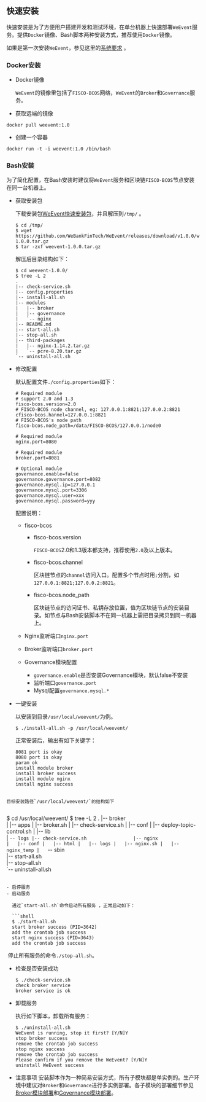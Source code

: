 ## 快速安装

快速安装是为了方便用户搭建开发和测试环境，在单台机器上快速部署`WeEvent`服务。提供`Docker`镜像、Bash脚本两种安装方式，推荐使用`Docker`镜像。

如果是第一次安装`WeEvent`，参见这里的[系统要求](./environment.html) 。

### Docker安装

- Docker镜像

  `WeEvent`的镜像里包括了`FISCO-BCOS`网络，`WeEvent`的`Broker`和`Governance`服务。

- 获取远端的镜像
```
docker pull weevent:1.0
```
- 创建一个容器

```
docker run -t -i weevent:1.0 /bin/bash
```

### Bash安装

为了简化配置，在Bash安装时建议将`WeEvent`服务和区块链`FISCO-BCOS`节点安装在同一台机器上。

- 获取安装包

  下载安装包[WeEvent快速安装包](https://github.com/WeBankFinTech/WeEvent/releases/download/v1.0.0/weevent-1.0.0.tar.gz)，并且解压到`/tmp/` 。

  ```shell
  $ cd /tmp/
  $ wget https://github.com/WeBankFinTech/WeEvent/releases/download/v1.0.0/weevent-1.0.0.tar.gz
  $ tar -zxf weevent-1.0.0.tar.gz
  ```

  解压后目录结构如下：

  ```
  $ cd weevent-1.0.0/ 
  $ tree -L 2
  .
  |-- check-service.sh
  |-- config.properties
  |-- install-all.sh
  |-- modules
  |   |-- broker
  |   |-- governance
  |   `-- nginx
  |-- README.md
  |-- start-all.sh
  |-- stop-all.sh
  |-- third-packages
  |   |-- nginx-1.14.2.tar.gz
  |   `-- pcre-8.20.tar.gz
  `-- uninstall-all.sh
  ```
  
- 修改配置

  默认配置文件`./config.properties`如下：

  ```properties
  # Required module
  # support 2.0 and 1.3
  fisco-bcos.version=2.0
  # FISCO-BCOS node channel, eg: 127.0.0.1:8821;127.0.0.2:8821
  cfisco-bcos.hannel=127.0.0.1:8821
  # FISCO-BCOS's node path
  fisco-bcos.node_path=/data/FISCO-BCOS/127.0.0.1/node0
  
  # Required module
  nginx.port=8080
  
  # Required module
  broker.port=8081
  
  # Optional module
  governance.enable=false
  governance.governance.port=8082
  governance.mysql.ip=127.0.0.1
  governance.mysql.port=3306
  governance.mysql.user=xxx
  governance.mysql.password=yyy
  ```

  配置说明：  

  - fisco-bcos

    - fisco-bcos.version

      `FISCO-BCOS`2.0和1.3版本都支持，推荐使用`2.0`及以上版本。

    - fisco-bcos.channel

      区块链节点的`channel`访问入口。配置多个节点时用`;`分割，如`127.0.0.1:8821;127.0.0.2:8821`。
    
    - fisco-bcos.node_path
    
      区块链节点的访问证书、私钥存放位置，值为区块链节点的安装目录。如节点与Bash安装脚本不在同一机器上需把目录拷贝到同一机器上。

  - Nginx监听端口`nginx.port`

  - Broker监听端口`broker.port`

  - Governance模块配置
  
    - `governance.enable`是否安装Governance模块，默认false不安装
    - 监听端口`governance.port`
    - Mysql配置`governance.mysql.*`


- 一键安装

  以安装到目录`/usr/local/weevent/`为例。

  ```shell
  $ ./install-all.sh -p /usr/local/weevent/
  ```

  正常安装后，输出有如下关键字：

  ```
  8081 port is okay
  8080 port is okay
  param ok
  install module broker 
  install broker success 
  install module nginx 
  install nginx success 
  ```
```
  
目标安装路径`/usr/local/weevent/`的结构如下
  
```
  $ cd /usr/local/weevent/
  $ tree -L 2
    .
    |-- broker					    
    |   |-- apps
    |   |-- broker.sh
    |   |-- check-service.sh
    |   |-- conf
    |   |-- deploy-topic-control.sh
    |   |-- lib  
    |   `-- logs
    |-- check-service.sh				
    |-- nginx					    	
    |   |-- conf
    |   |-- html
    |   |-- logs
    |   |-- nginx.sh
    |   |-- nginx_temp
    |   `-- sbin   
    |-- start-all.sh					
    |-- stop-all.sh				    
    `-- uninstall-all.sh
  ```
  
- 启停服务
  - 启动服务

    通过`start-all.sh`命令启动所有服务 ，正常启动如下：

    ```shell
    $ ./start-all.sh
    start broker success (PID=3642)
    add the crontab job success
    start nginx success (PID=3643)
    add the crontab job success
  ```

  ​	停止所有服务的命令`./stop-all.sh`。

  - 检查是否安装成功

    ```shell
    $ ./check-service.sh
    check broker service 
    broker service is ok
    ```

- 卸载服务

  执行如下脚本，卸载所有服务：

  ```shell
  $ ./uninstall-all.sh
  WeEvent is running, stop it first? [Y/N]Y
  stop broker success
  remove the crontab job success
  stop nginx success
  remove the crontab job success
  Please confirm if you remove the WeEvent? [Y/N]Y
  uninstall WeEvent success 
  ```

- 注意事项
  安装脚本作为一种简易安装方式，所有子模块都是单实例的。生产环境中建议对`Broker`和`Governance`进行多实例部署。各子模块的部署细节参见[Broker模块部署](./module/broker.html)和[Governance模块部署](./module/governance.html)。
  
